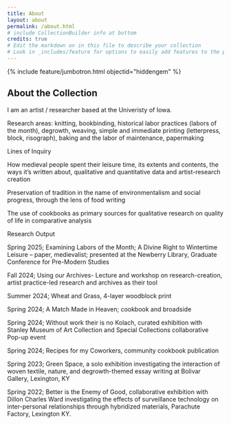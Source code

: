 ```yaml
---
title: About
layout: about
permalink: /about.html
# include CollectionBuilder info at bottom
credits: true
# Edit the markdown on in this file to describe your collection
# Look in _includes/feature for options to easily add features to the page
---
```


{% include feature/jumbotron.html objectid="hiddengem" %}

## About the Collection

I am an artist / researcher based at the Univeristy of Iowa.

Research areas: knitting, bookbinding, historical labor practices (labors of the month), degrowth, weaving, simple and immediate printing (letterpress, block, risograph), baking and the labor of maintenance, papermaking

Lines of Inquiry 

How medieval people spent their leisure time, its extents and contents, the ways it’s written about, qualitative and quantitative data and artist-research creation  

Preservation of tradition in the name of environmentalism and social progress, through the lens of food writing  

The use of cookbooks as primary sources for qualitative research on quality of life in comparative analysis  

Research Output  

Spring 2025; Examining Labors of the Month; A Divine Right to Wintertime Leisure – paper, medievalist; presented at the Newberry Library, Graduate Conference for Pre-Modern Studies

Fall 2024; Using our Archives- Lecture and workshop on research-creation, artist practice-led research and archives as their tool  

Summer 2024; Wheat and Grass, 4-layer woodblock print  

Spring 2024; A Match Made in Heaven; cookbook and broadside

Spring 2024; Without work their is no Kolach, curated exhibition with Stanley Museum of Art Collection and Special Collections collaborative Pop-up event  

Spring 2024; Recipes for my Coworkers, community cookbook publication 

Spring 2023; Green Space, a solo exhibition investigating the interaction of woven textile, nature, and degrowth-themed essay writing at Bolivar Gallery, Lexington, KY

Spring 2022; Better is the Enemy of Good, collaborative exhibition with Dillon Charles Ward investigating the effects of surveillance technology on inter-personal relationships through hybridized materials, Parachute Factory, Lexington KY.

